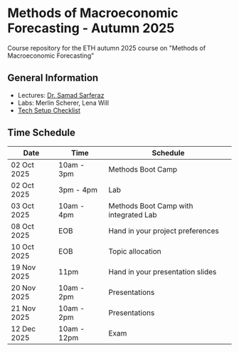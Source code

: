 # Methods of Macroeconomic Forecasting - Autumn 2025
Course repository for the ETH autumn 2025 course on "Methods of Macroeconomic Forecasting"

## General Information

- Lectures: [Dr. Samad Sarferaz](https://sites.google.com/site/samadsarferaz/home)
- Labs: Merlin Scherer, Lena Will
- [Tech Setup Checklist](/resources/tech_setup_checklist.pdf)

## Time Schedule

| Date | Time | Schedule |
|------|------| ---|
|02 Oct 2025 |10am - 3pm |Methods Boot Camp|
|02 Oct 2025 |3pm - 4pm |Lab|
|03 Oct 2025 |10am - 4pm |Methods Boot Camp with integrated Lab|
| 08 Oct 2025 | EOB | Hand in your project preferences |
| 10 Oct 2025 | EOB | Topic allocation |
| 19 Nov 2025 | 11pm | Hand in your presentation slides |
|20 Nov 2025 |10am - 2pm |Presentations|
|21 Nov 2025 |10am - 2pm |Presentations|
|12 Dec 2025 |10am - 12pm |Exam|

